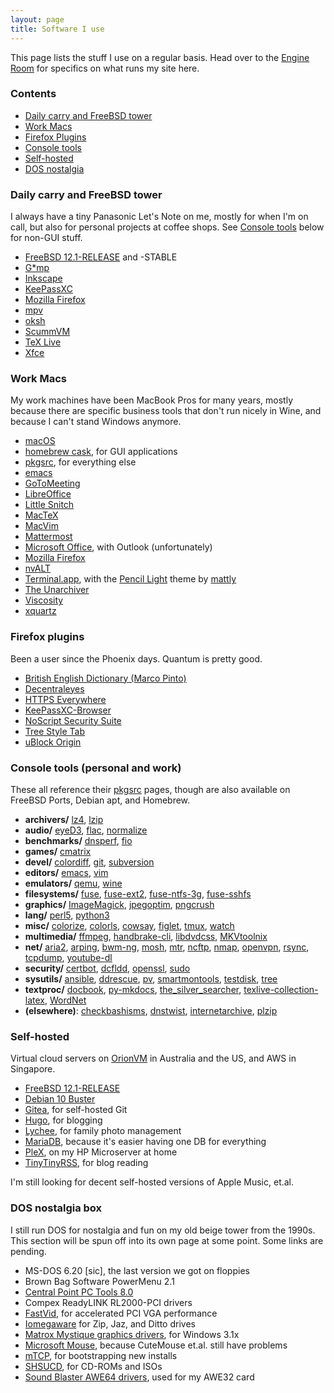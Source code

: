 ```yaml
---
layout: page
title: Software I use
---
```

This page lists the stuff I use on a regular basis. Head over to the [Engine Room](https://rubenerd.com/omake/engine-room/) for specifics on what runs my site here.

### Contents

* [Daily carry and FreeBSD tower](#carry)
* [Work Macs](#work)
* [Firefox Plugins](#firefox)
* [Console tools](#console)
* [Self-hosted](#self)
* [DOS nostalgia](#dos)


<h3 id="carry">Daily carry and FreeBSD tower</h3>

I always have a tiny Panasonic Let's Note on me, mostly for when I'm on call, but also for personal projects at coffee shops. See [Console tools](#console) below for non-GUI stuff.

* [FreeBSD 12.1-RELEASE](https://freebsd.org/) and -STABLE
* [G\*mp](https://www.freshports.org/graphics/gimp/)
* [Inkscape](https://www.freshports.org/graphics/inkscape/)
* [KeePassXC](https://www.freshports.org/security/keepassxc/)
* [Mozilla Firefox](https://www.freshports.org/www/firefox/)
* [mpv](https://www.freshports.org/multimedia/mpv/)
* [oksh](https://www.freshports.org/shells/oksh/)
* [ScummVM](https://www.freshports.org/games/scummvm/)
* [TeX Live](https://www.freshports.org/print/texlive-full/)
* [Xfce](https://www.freshports.org/x11-wm/xfce4)


<h3 id="work">Work Macs</h3>

My work machines have been MacBook Pros for many years, mostly because there are specific business tools that don't run nicely in Wine, and because I can't stand Windows anymore.

* [macOS](https://www.apple.com/macos/)
* [homebrew cask](https://brew.sh/), for GUI applications
* [pkgsrc](http://pkgsrc.joyent.com/install-on-osx/), for everything else
* [emacs](https://formulae.brew.sh/formula/emacs)
* [GoToMeeting](https://formulae.brew.sh/cask/gotomeeting)
* [LibreOffice](https://formulae.brew.sh/cask/libreoffice)
* [Little Snitch](https://formulae.brew.sh/cask/little-snitch)
* [MacTeX](https://formulae.brew.sh/cask/mactex)
* [MacVim](https://formulae.brew.sh/formula/macvim)
* [Mattermost](https://formulae.brew.sh/cask/mattermost)
* [Microsoft Office](https://formulae.brew.sh/cask/microsoft-office), with Outlook (unfortunately)
* [Mozilla Firefox](https://formulae.brew.sh/cask/firefox)
* [nvALT](https://formulae.brew.sh/cask/nvalt)
* [Terminal.app], with the [Pencil Light] theme by [mattly]
* [The Unarchiver](https://formulae.brew.sh/cask/the-unarchiver)
* [Viscosity](https://formulae.brew.sh/cask/viscosity)
* [xquartz](https://formulae.brew.sh/cask/xquartz)

[mattly]: https://github.com/mattly/iterm-colors-pencil
[Pencil Light]: https://github.com/mbadolato/iTerm2-Color-Schemes
[Terminal.app]: https://en.wikipedia.org/wiki/Terminal_(macOS)


<h3 id="firefox">Firefox plugins</h3>

Been a user since the Phoenix days. Quantum is pretty good.

* [British English Dictionary (Marco Pinto)](https://addons.mozilla.org/en-GB/firefox/addon/british-english-dictionary-2/)
* [Decentraleyes](https://addons.mozilla.org/en-GB/firefox/addon/decentraleyes/)
* [HTTPS Everywhere](https://addons.mozilla.org/en-GB/firefox/addon/https-everywhere/)
* [KeePassXC-Browser](https://addons.mozilla.org/en-GB/firefox/addon/keepassxc-browser/)
* [NoScript Security Suite](https://addons.mozilla.org/en-SG/firefox/addon/noscript/)
* [Tree Style Tab](https://addons.mozilla.org/en-GB/firefox/addon/tree-style-tab/)
* [uBlock Origin](https://addons.mozilla.org/en-GB/firefox/addon/ublock-origin/)


<h3 id="console">Console tools (personal and work)</h3>

These all reference their [pkgsrc](https://pkgsrc.se/) pages, though are also available on FreeBSD Ports, Debian apt, and Homebrew.

* **archivers/** [lz4], [lzip]
* **audio/** [eyeD3], [flac], [normalize]
* **benchmarks/** [dnsperf], [fio]
* **games/** [cmatrix]
* **devel/** [colordiff], [git], [subversion]
* **editors/** [emacs], [vim]
* **emulators/** [qemu], [wine]
* **filesystems/** [fuse], [fuse-ext2], [fuse-ntfs-3g], [fuse-sshfs]
* **graphics/** [ImageMagick], [jpegoptim], [pngcrush]
* **lang/** [perl5], [python3]
* **misc/** [colorize], [colorls], [cowsay], [figlet], [tmux], [watch]
* **multimedia/** [ffmpeg], [handbrake-cli], [libdvdcss], [MKVtoolnix]
* **net/** [aria2], [arping], [bwm-ng], [mosh], [mtr], [ncftp], [nmap], [openvpn], [rsync], [tcpdump], [youtube-dl]
* **security/** [certbot], [dcfldd], [openssl], [sudo]
* **sysutils/** [ansible], [ddrescue], [pv], [smartmontools], [testdisk], [tree]
* **textproc/** [docbook], [py-mkdocs], [the_silver_searcher], [texlive-collection-latex], [WordNet]
* **(elsewhere)**: [checkbashisms], [dnstwist], [internetarchive], [plzip]

[ansible]: https://pkgsrc.se/sysutils/ansible
[aria2]: https://pkgsrc.se/net/aria2
[arping]: https://pkgsrc.se/net/arping
[bwm-ng]: https://pkgsrc.se/net/bwm-ng
[certbot]: https://pkgsrc.se/security/py-certbot
[checkbashisms]: https://sourceforge.net/projects/checkbaskisms/files/2.0.0.2/
[cmatrix]: https://pkgsrc.se/games/cmatrix
[colordiff]: https://pkgsrc.se/devel/colordiff
[colorize]: https://pkgsrc.se/misc/colorize
[colorls]: https://pkgsrc.se/misc/colorls
[cowsay]: https://pkgsrc.se/misc/cowsay
[dcfldd]: https://pkgsrc.se/security/dcfldd
[dnsperf]: https://pkgsrc.se/benchmarks/dnsperf
[ddrescue]: https://pkgsrc.se/sysutils/ddrescue
[dnstwist]: https://github.com/elceef/dnstwist
[docbook]: https://pkgsrc.se/textproc/docbook
[eyeD3]: https://pkgsrc.se/audio/eyeD3
[emacs]: https://pkgsrc.se/editors/emacs
[ffmpeg]: https://pkgsrc.se/multimedia/ffmpeg4
[figlet]: https://pkgsrc.se/misc/figlet
[fio]: https://pkgsrc.se/benchmarks/fio
[fuse]: https://pkgsrc.se/filesystems/fuse
[fuse-ext2]: https://pkgsrc.se/filesystems/fuse-ext2
[fuse-ntfs-3g]: https://pkgsrc.se/filesystems/fuse-ntfs-3g
[fuse-sshfs]: https://pkgsrc.se/filesystems/fuse-sshfs
[flac]: https://pkgsrc.se/audio/flac
[git]: https://pkgsrc.se/devel/git-base
[handbrake-cli]: https://pkgsrc.se/multimedia/handbrake
[ImageMagick]: https://pkgsrc.se/graphics/ImageMagick
[internetarchive]: https://archive.org/services/docs/api/internetarchive/cli.html
[libdvdcss]: https://pkgsrc.se/multimedia/libdvdcss
[jpegoptim]: https://pkgsrc.se/graphics/jpegoptim
[lz4]: https://pkgsrc.se/archivers/lz4
[lzip]: https://pkgsrc.se/archivers/lzip
[MKVtoolnix]: https://pkgsrc.se/multimedia/mkvtoolnix
[mosh]: https://pkgsrc.se/net/mosh
[mtr]: https://pkgsrc.se/net/mtr
[ncftp]: https://pkgsrc.se/net/ncftp3
[nmap]: https://pkgsrc.se/net/nmap
[normalize]: https://pkgsrc.se/audio/normalize
[openssl]: https://pkgsrc.se/security/openssl
[openvpn]: https://pkgsrc.se/net/openvpn
[perl5]: https://pkgsrc.se/lang/perl5
[pngcrush]: https://pkgsrc.se/graphics/pngcrush
[plzip]: https://www.nongnu.org/lzip/plzip.html
[pv]: https://pkgsrc.se/sysutils/pv
[py-mkdocs]: https://pkgsrc.se/textproc/py-mkdocs
[python3]: https://pkgsrc.se/lang/python38
[qemu]: https://pkgsrc.se/emulators/qemu
[rsync]: https://pkgsrc.se/net/rsync
[smartmontools]: https://pkgsrc.se/sysutils/smartmontools
[sshuttle]: https://github.com/sshuttle/sshuttle
[subversion]: https://pkgsrc.se/devel/subversion
[sudo]: https://pkgsrc.se/security/sudo
[tcpdump]: https://pkgsrc.se/net/tcpdump
[testdisk]: https://pkgsrc.se/sysutils/testdisk
[texlive-collection-latex]: https://pkgsrc.se/meta-pkgs/texlive-collection-latex
[the_silver_searcher]: https://pkgsrc.se/textproc/the_silver_searcher
[tree]: https://pkgsrc.se/sysutils/tree
[tmux]: https://pkgsrc.se/misc/tmux
[vim]: https://pkgsrc.se/editors/vim
[watch]: https://pkgsrc.se/misc/watch
[wine]: https://pkgsrc.se/emulators/wine
[WordNet]: https://pkgsrc.se/textproc/WordNet
[youtube-dl]: https://pkgsrc.se/net/youtube-dl


<h3 id="self">Self-hosted</h3>

Virtual cloud servers on [OrionVM](https://www.orionvm.com/) in Australia and the US, and AWS in Singapore.

* [FreeBSD 12.1-RELEASE](https://freebsd.org/)
* [Debian 10 Buster](https://debian.org/)
* [Gitea](https://docs.gitea.io/en-us/), for self-hosted Git
* [Hugo](https://gohugo.io/), for blogging
* [Lychee](https://lychee.electerious.com/), for family photo management
* [MariaDB](https://mariadb.org/), because it's easier having one DB for everything
* [PleX](https://www.freshports.org/multimedia/plexmediaserver/), on my HP Microserver at home
* [TinyTinyRSS](https://tt-rss.org/), for blog reading

I'm still looking for decent self-hosted versions of Apple Music, et.al.


<h3 id="dos">DOS nostalgia box</h3>

I still run DOS for nostalgia and fun on my old beige tower from the 1990s. This section will be spun off into its own page at some point. Some links are pending.

* MS-DOS 6.20 [sic], the last version we got on floppies
* Brown Bag Software PowerMenu 2.1
* [Central Point PC Tools 8.0](https://en.wikipedia.org/wiki/PC_Tools_(Central_Point_Software))
* Compex ReadyLINK RL2000-PCI drivers
* [FastVid](http://www.mdgx.com/umb.htm#FVD), for accelerated PCI VGA performance
* [Iomegaware](https://archive.org/details/iomegaware-oem-1.1.3) for Zip, Jaz, and Ditto drives
* [Matrox Mystique graphics drivers](https://www.matrox.com/en/video/apps/drivers/graphics/previous/legacy/older_operating_system), for Windows 3.1x
* [Microsoft Mouse](https://winworldpc.com/product/microsoft-mouse/9x), because CuteMouse et.al. still have problems
* [mTCP](https://www.brutman.com/mTCP/mTCP.html), for bootstrapping new installs
* [SHSUCD](http://adoxa.altervista.org/shsucdx/index.html), for CD-ROMs and ISOs
* [Sound Blaster AWE64 drivers](https://archive.org/details/creative-sound-blaster-awe64-plug-and-play), used for my AWE32 card

